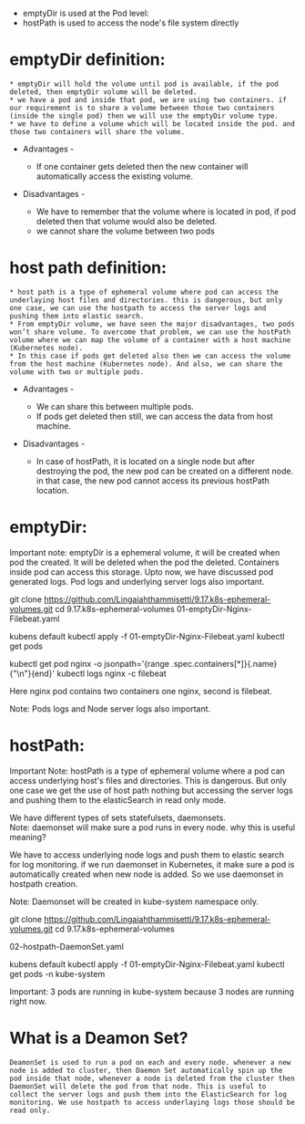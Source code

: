 * emptyDir is used at the Pod level:
* hostPath is used to access the node's file system directly

# emptyDir definition:
    * emptyDir will hold the volume until pod is available, if the pod deleted, then emptyDir volume will be deleted.
    * we have a pod and inside that pod, we are using two containers. if our requirement is to share a volume between those two containers (inside the single pod) then we will use the emptyDir volume type.
    * we have to define a volume which will be located inside the pod. and those two containers will share the volume.

* Advantages -
    * If one container gets deleted then the new container will automatically access the existing volume.

* Disadvantages -
    * We have to remember that the volume where is located in pod, if pod deleted then that volume would also be deleted.
    * we cannot share the volume between two pods

# host path definition:
    * host path is a type of ephemeral volume where pod can access the underlaying host files and directories. this is dangerous, but only one case, we can use the hostpath to access the server logs and pushing them into elastic search.
    * From emptyDir volume, we have seen the major disadvantages, two pods won’t share volume. To overcome that problem, we can use the hostPath volume where we can map the volume of a container with a host machine (Kubernetes node).
    * In this case if pods get deleted also then we can access the volume from the host machine (Kubernetes node). And also, we can share the volume with two or multiple pods.

* Advantages -
    * We can share this between multiple pods.
    * If pods get deleted then still, we can access the data from host machine.

* Disadvantages -
    * In case of hostPath, it is located on a single node but after destroying the pod, the new pod can be created on a different node. in that case, the new pod cannot access its previous hostPath location.


# emptyDir:
Important note: emptyDir is a ephemeral volume, it will be created when pod the created. It will be deleted when the pod the deleted. Containers inside pod can access this storage. Upto now, we have discussed pod generated logs. Pod logs and underlying server logs also important.

git clone https://github.com/Lingaiahthammisetti/9.17.k8s-ephemeral-volumes.git
cd 9.17.k8s-ephemeral-volumes
01-emptyDir-Nginx-Filebeat.yaml

kubens default
kubectl apply -f 01-emptyDir-Nginx-Filebeat.yaml
kubectl get pods

kubectl get pod nginx -o jsonpath='{range .spec.containers[*]}{.name}{"\n"}{end}'
kubectl logs nginx -c filebeat

Here nginx pod contains two containers one nginx, second is filebeat.

Note: Pods logs and Node server logs also important.

# hostPath:
Important Note: hostPath is a type of ephemeral volume where a pod can access underlying host's files and directories. This is dangerous. But only one case we get the use of host path nothing but accessing the server logs and pushing them to the elasticSearch in read only mode.

We have different types of sets statefulsets, daemonsets.  
Note: daemonset will make sure a pod runs in every node. why this is useful meaning?

We have to access underlying node logs and push them to elastic search for log monitoring. if we run daemonset in Kubernetes, it make sure a pod is automatically created when new node is added. So we use daemonset in hostpath creation.

Note: Daemonset will be created in kube-system namespace only.


git clone https://github.com/Lingaiahthammisetti/9.17.k8s-ephemeral-volumes.git
cd 9.17.k8s-ephemeral-volumes

02-hostpath-DaemonSet.yaml

kubens default
kubectl apply -f 01-emptyDir-Nginx-Filebeat.yaml
kubectl get pods -n kube-system

Important: 3 pods are running in kube-system because 3 nodes are running right now.

# What is a Deamon Set?
    DeamonSet is used to run a pod on each and every node. whenever a new node is added to cluster, then Daemon Set automatically spin up the pod inside that node, whenever a node is deleted from the cluster then DaemonSet will delete the pod from that node. This is useful to collect the server logs and push them into the ElasticSearch for log monitoring. We use hostpath to access underlaying logs those should be read only.
